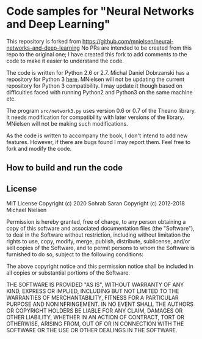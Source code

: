 # Code samples for "Neural Networks and Deep Learning"

This repository is forked from https://github.com/mnielsen/neural-networks-and-deep-learning
No PRs are intended to be created from this repo to the original one; I have created this fork to add comments to the code to make it easier to understand the code.

The code is written for Python 2.6 or 2.7. Michal Daniel Dobrzanski
has a repository for Python 3
[here](https://github.com/MichalDanielDobrzanski/DeepLearningPython35). MNielsen
will not be updating the current repository for Python 3
compatibility. I may update it though based on difficulties faced with running Python2 and Python3 on the same machine 
etc.

The program `src/network3.py` uses version 0.6 or 0.7 of the Theano
library.  It needs modification for compatibility with later versions
of the library.  MNielsen will not be making such modifications.

As the code is written to accompany the book, I don't intend to add
new features. However, if there are bugs found I may report them. 
Feel free to fork and modify the code.

## How to build and run the code

## License

MIT License
Copyright (c) 2020 Sohrab Saran
Copyright (c) 2012-2018 Michael Nielsen

Permission is hereby granted, free of charge, to any person obtaining
a copy of this software and associated documentation files (the
"Software"), to deal in the Software without restriction, including
without limitation the rights to use, copy, modify, merge, publish,
distribute, sublicense, and/or sell copies of the Software, and to
permit persons to whom the Software is furnished to do so, subject to
the following conditions:

The above copyright notice and this permission notice shall be
included in all copies or substantial portions of the Software.

THE SOFTWARE IS PROVIDED "AS IS", WITHOUT WARRANTY OF ANY KIND,
EXPRESS OR IMPLIED, INCLUDING BUT NOT LIMITED TO THE WARRANTIES OF
MERCHANTABILITY, FITNESS FOR A PARTICULAR PURPOSE AND
NONINFRINGEMENT. IN NO EVENT SHALL THE AUTHORS OR COPYRIGHT HOLDERS BE
LIABLE FOR ANY CLAIM, DAMAGES OR OTHER LIABILITY, WHETHER IN AN ACTION
OF CONTRACT, TORT OR OTHERWISE, ARISING FROM, OUT OF OR IN CONNECTION
WITH THE SOFTWARE OR THE USE OR OTHER DEALINGS IN THE SOFTWARE.
